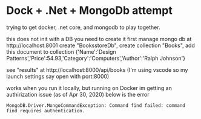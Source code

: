 # Dock + .Net + MongoDb attempt

trying to get docker, .net core, and mongodb to play together.

this does not init with a DB you need to create it first
manage mongo db at http://localhost:8001
create "BooksstoreDb", create collection "Books", add this document to collection
{'Name':'Design Patterns','Price':54.93,'Category':'Computers','Author':'Ralph Johnson'}

see "results" at http://localhost:8000/api/books (I'm using vscode so my launch settings say open with port:8000)

works when you run it locally, but running on Docker im getting an authirization issue (as of Apr 30, 2020)
below is the error

`MongoDB.Driver.MongoCommandException: Command find failed: command find requires authentication.`
